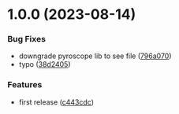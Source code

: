 # 1.0.0 (2023-08-14)


### Bug Fixes

* downgrade pyroscope lib to see file ([796a070](https://github.com/thibaultserti/fastapi-profiling-example/commit/796a070588932e9c086730ca5e7de105762f4b7c))
* typo ([38d2405](https://github.com/thibaultserti/fastapi-profiling-example/commit/38d2405bb885dbce8a9645162e5541f7fa839d6f))


### Features

* first release ([c443cdc](https://github.com/thibaultserti/fastapi-profiling-example/commit/c443cdc27d31d6e80afe6069856b283cbf49365a))
